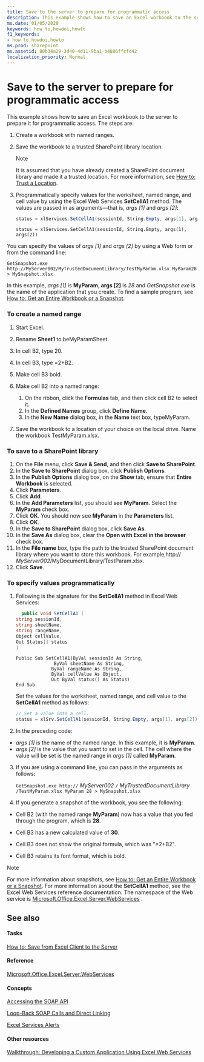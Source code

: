 ```yaml
---
title: Save to the server to prepare for programmatic access
description: This example shows how to save an Excel workbook to the server to prepare it for programmatic access.
ms.date: 01/05/2020
keywords: how to,howdoi,howto
f1_keywords:
- how to,howdoi,howto
ms.prod: sharepoint
ms.assetid: 80b34a29-3d40-4d11-9ba1-b4886ffcfd42
localization_priority: Normal
---
```

# Save to the server to prepare for programmatic access

This example shows how to save an Excel workbook to the server to prepare it for programmatic access. The steps are:

1. Create a workbook with named ranges.
1. Save the workbook to a trusted SharePoint library location.

    > [!NOTE]
    > It is assumed that you have already created a SharePoint document library and made it a trusted location. For more information, see  [How to: Trust a Location](how-to-trust-a-location.md).

1. Programmatically specify values for the worksheet, named range, and cell value by using the Excel Web Services **SetCellA1** method. The values are passed in as arguments—that is, _args [1]_ and _args [2]_:

    ```csharp
    status = xlServices.SetCellA1(sessionId, String.Empty, args[1], args[2]);
    ```

    ```VB.net
    status = xlServices.SetCellA1(sessionId, String.Empty, args(1), args(2))
    ```

You can specify the values of  _args [1]_ and _args [2]_ by using a Web form or from the command line:

```console
GetSnapshot.exe http://MyServer002/MyTrustedDocumentLibrary/TestMyParam.xlsx MyParam28 > MySnapshot.xlsx
```

In this example,  _args [1]_ is **MyParam**, **args [2]** is _28_ and _GetSnapshot.exe_ is the name of the application that you create. To find a sample program, see [How to: Get an Entire Workbook or a Snapshot](how-to-get-an-entire-workbook-or-a-snapshot.md).

### To create a named range

1. Start Excel.
1. Rename **Sheet1** to beMyParamSheet.
1. In cell B2, type 20.
1. In cell B3, type =2+B2.
1. Make cell B3 bold.
1. Make cell B2 into a named range:

    1. On the ribbon, click the **Formulas** tab, and then click cell B2 to select it.
    1. In the **Defined Names** group, click **Define Name**.
    1. In the **New Name** dialog box, in the **Name** text box, typeMyParam.

1. Save the workbook to a location of your choice on the local drive. Name the workbook TestMyParam.xlsx.

### To save to a SharePoint library

1. On the **File** menu, click **Save &amp; Send**, and then click **Save to SharePoint**.
1. In the **Save to SharePoint** dialog box, click **Publish Options**.
1. In the **Publish Options** dialog box, on the **Show** tab, ensure that **Entire Workbook** is selected.
1. Click **Parameters**.
1. Click **Add**.
1. In the **Add Parameters** list, you should see **MyParam**. Select the **MyParam** check box.
1. Click **OK**. You should now see **MyParam** in the **Parameters** list.
1. Click **OK**.
1. In the **Save to SharePoint** dialog box, click **Save As**.
1. In the **Save As** dialog box, clear the **Open with Excel in the browser** check box.
1. In the **File name** box, type the path to the trusted SharePoint document library where you want to store this workbook. For example,http:// _MyServer002_/MyDocumentLibrary/TestParam.xlsx.
1. Click **Save**.

### To specify values programmatically

1. Following is the signature for the **SetCellA1** method in Excel Web Services:

    ```cs
      public void SetCellA1 (
    string sessionId,
    string sheetName,
    string rangeName,
    Object cellValue,
    Out Status[] status
    )
    ```
    
    ```vbnet
    Public Sub SetCellA1(ByVal sessionId As String,
                  ByVal sheetName As String,
                 ByVal rangeName As String,
                 ByVal cellValue As Object,
                 Out ByVal status() As Status)
    End Sub
    ```


    Set the values for the worksheet, named range, and cell value to the **SetCellA1** method as follows:

    ```csharp
    // Set a value into a cell.
    status = xlSrv.SetCellA1(sessionId, String.Empty, args[1], args[2]);
    ```
    
1. In the preceding code:

  -  _args [1]_ is the name of the named range. In this example, it is **MyParam**.
  -  _args [2]_ is the value that you want to set in the cell. The cell where the value will be set is the named range in _args [1]_ called **MyParam**.


3. If you are using a command line, you can pass in the arguments as follows:

     `GetSnapshot.exe http://` _MyServer002_ `/` _MyTrustedDocumentLibrary_ `/TestMyParam.xlsx MyParam 28 > MySnapshot.xlsx`


4. If you generate a snapshot of the workbook, you see the following:

  - Cell B2 (with the named range **MyParam**) now has a value that you fed through the program, which is **28**.


  - Cell B3 has a new calculated value of **30**.


  - Cell B3 does not show the original formula, which was "=2+B2".


  - Cell B3 retains its font format, which is bold.



> [!NOTE]
> For more information about snapshots, see  [How to: Get an Entire Workbook or a Snapshot](how-to-get-an-entire-workbook-or-a-snapshot.md). For more information about the **SetCellA1** method, see the Excel Web Services reference documentation. The namespace of the Web service is [Microsoft.Office.Excel.Server.WebServices](https://msdn.microsoft.com/library/Microsoft.Office.Excel.Server.WebServices.aspx) .





## See also


#### Tasks





 [How to: Save from Excel Client to the Server](how-to-save-from-excel-client-to-the-server.md)
#### Reference





 [Microsoft.Office.Excel.Server.WebServices](https://msdn.microsoft.com/library/Microsoft.Office.Excel.Server.WebServices.aspx)
#### Concepts





 [Accessing the SOAP API](accessing-the-soap-api.md)



 [Loop-Back SOAP Calls and Direct Linking](loop-back-soap-calls-and-direct-linking.md)



 [Excel Services Alerts](excel-services-alerts.md)
#### Other resources





 [Walkthrough: Developing a Custom Application Using Excel Web Services](walkthrough-developing-a-custom-application-using-excel-web-services.md)
